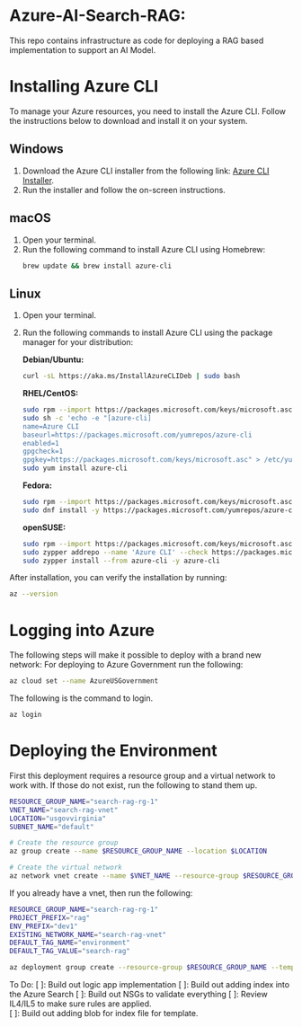 # Azure-AI-Search-RAG:
This repo contains infrastructure as code for deploying a RAG based implementation to support an AI Model.  

# Installing Azure CLI

To manage your Azure resources, you need to install the Azure CLI. Follow the instructions below to download and install it on your system.

## Windows

1. Download the Azure CLI installer from the following link: [Azure CLI Installer](https://aka.ms/installazurecliwindows).
2. Run the installer and follow the on-screen instructions.

## macOS

1. Open your terminal.
2. Run the following command to install Azure CLI using Homebrew:
    ```bash
    brew update && brew install azure-cli
    ```

## Linux

1. Open your terminal.
2. Run the following commands to install Azure CLI using the package manager for your distribution:

    **Debian/Ubuntu:**
    ```bash
    curl -sL https://aka.ms/InstallAzureCLIDeb | sudo bash
    ```

    **RHEL/CentOS:**
    ```bash
    sudo rpm --import https://packages.microsoft.com/keys/microsoft.asc
    sudo sh -c 'echo -e "[azure-cli]
    name=Azure CLI
    baseurl=https://packages.microsoft.com/yumrepos/azure-cli
    enabled=1
    gpgcheck=1
    gpgkey=https://packages.microsoft.com/keys/microsoft.asc" > /etc/yum.repos.d/azure-cli.repo'
    sudo yum install azure-cli
    ```

    **Fedora:**
    ```bash
    sudo rpm --import https://packages.microsoft.com/keys/microsoft.asc
    sudo dnf install -y https://packages.microsoft.com/yumrepos/azure-cli/azure-cli-2.0.81-1.el7.x86_64.rpm
    ```

    **openSUSE:**
    ```bash
    sudo rpm --import https://packages.microsoft.com/keys/microsoft.asc
    sudo zypper addrepo --name 'Azure CLI' --check https://packages.microsoft.com/yumrepos/azure-cli azure-cli
    sudo zypper install --from azure-cli -y azure-cli
    ```

After installation, you can verify the installation by running:
```bash
az --version
```

# Logging into Azure

The following steps will make it possible to deploy with a brand new network:
For deploying to Azure Government run the following:
```bash
az cloud set --name AzureUSGovernment
```
The following is the command to login.  
```bash
az login
```

# Deploying the Environment

First this deployment requires a resource group and a virtual network to work with.  If those do not exist, run the following to stand them up.

```bash
RESOURCE_GROUP_NAME="search-rag-rg-1"
VNET_NAME="search-rag-vnet"
LOCATION="usgovvirginia"
SUBNET_NAME="default"

# Create the resource group
az group create --name $RESOURCE_GROUP_NAME --location $LOCATION

# Create the virtual network
az network vnet create --name $VNET_NAME --resource-group $RESOURCE_GROUP_NAME --subnet-name $SUBNET_NAME
```

If you already have a vnet, then run the following:

```bash
RESOURCE_GROUP_NAME="search-rag-rg-1"
PROJECT_PREFIX="rag"
ENV_PREFIX="dev1"
EXISTING_NETWORK_NAME="search-rag-vnet"
DEFAULT_TAG_NAME="environment"
DEFAULT_TAG_VALUE="search-rag"

az deployment group create --resource-group $RESOURCE_GROUP_NAME --template-file ./main.bicep --parameters project_prefix=$PROJECT_PREFIX env_prefix=$ENV_PREFIX existing_network_name=$EXISTING_NETWORK_NAME default_tag_name=$DEFAULT_TAG_NAME default_tag_value=$DEFAULT_TAG_VALUE
```

To Do:
[ ]: Build out logic app implementation
[ ]: Build out adding index into the Azure Search
[ ]: Build out NSGs to validate everything
[ ]: Review IL4/IL5 to make sure rules are applied.  
[ ]: Build out adding blob for index file for template.
